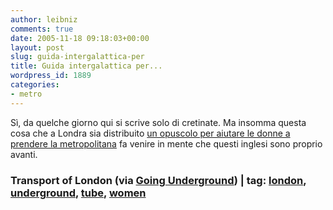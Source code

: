 ```yaml
---
author: leibniz
comments: true
date: 2005-11-18 09:18:03+00:00
layout: post
slug: guida-intergalattica-per
title: Guida intergalattica per...
wordpress_id: 1889
categories:
- metro
---
```


Sì, da quelche giorno qui si scrive solo di cretinate. Ma insomma questa cosa che a Londra sia distribuito [un opuscolo per aiutare le donne a prendere la metropolitana](http://www.tfl.gov.uk/tfl/press-centre/press-releases/press-releases-content.asp?prID=552) fa venire in mente che questi inglesi sono proprio avanti.

### Transport of London (via [Going Underground](http://london-underground.blogspot.com/2005_11_01_london-underground_archive.html#113222096478817116)) | tag: [london](http://www.technorati.com/tags/london), [underground](http://www.technorati.com/tags/underground), [tube](http://www.technorati.com/tags/tube), [women](http://www.technorati.com/tags/women)
